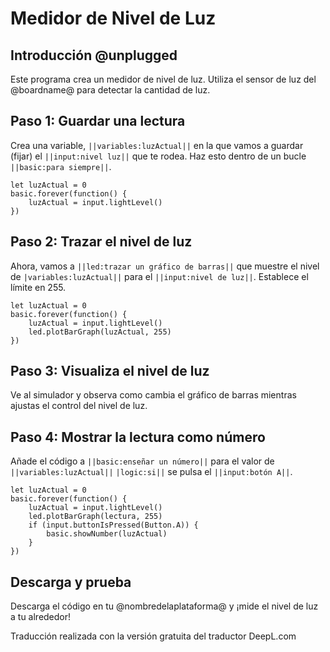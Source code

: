 # Medidor de Nivel de Luz

## Introducción @unplugged

Este programa crea un medidor de nivel de luz. Utiliza el sensor de luz del @boardname@ para detectar la cantidad de luz.

## Paso 1: Guardar una lectura

Crea una variable, ``||variables:luzActual||`` en la que vamos a guardar (fijar) el ``||input:nivel luz||`` que te rodea. Haz esto dentro de un bucle ``||basic:para siempre||``.

```blocks
let luzActual = 0
basic.forever(function() {
    luzActual = input.lightLevel()
})
```

## Paso 2: Trazar el nivel de luz

Ahora, vamos a ``||led:trazar un gráfico de barras||`` que muestre el nivel de ``|variables:luzActual||`` para el ``||input:nivel de luz||``. Establece el límite en 255.

```blocks
let luzActual = 0
basic.forever(function() {
    luzActual = input.lightLevel()
    led.plotBarGraph(luzActual, 255)
})
```

## Paso 3: Visualiza el nivel de luz

Ve al simulador y observa como cambia el gráfico de barras mientras ajustas el control del nivel de luz.

## Paso 4: Mostrar la lectura como número

Añade el código a ``||basic:enseñar un número||`` para el valor de ``||variables:luzActual||``
``|logic:si||`` se pulsa el ``||input:botón A||``.

```blocks
let luzActual = 0
basic.forever(function() {
    luzActual = input.lightLevel()
    led.plotBarGraph(lectura, 255)
    if (input.buttonIsPressed(Button.A)) {
        basic.showNumber(luzActual)
    }
})
```

## Descarga y prueba

Descarga el código en tu @nombredelaplataforma@ y ¡mide el nivel de luz a tu alrededor!

Traducción realizada con la versión gratuita del traductor DeepL.com